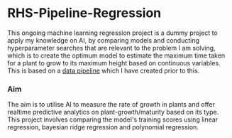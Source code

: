 # RHS-Pipeline-Regression
This ongoing machine learning regression project is a dummy project to apply my knowledge on AI, by comparing models and conducting hyperparameter searches that are relevant to the problem I am solving, which is to create the optimum model to estimate the maximum time taken for a plant to grow to its maximum height based on continuous variables.
<br>
This is based on a [data pipeline](https://github.com/akikoogawa7/RHS-Data-Pipeline) which I have created prior to this.

### Aim
The aim is to utilise AI to measure the rate of growth in plants and offer realtime predictive analytics on plant-growth/maturity based on its type.
<br>
This project involves comparing the model's training scores using linear regression, bayesian ridge regression and polynomial regression.
